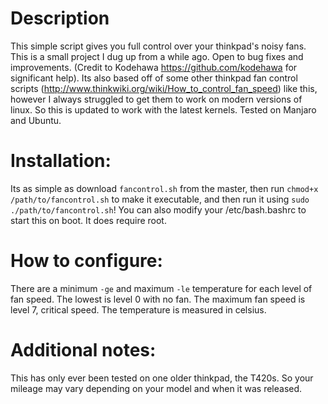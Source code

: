 # Description
This simple script gives you full control over your thinkpad's noisy fans. This is a small project I dug up from a while ago. Open to bug fixes and improvements. (Credit to Kodehawa https://github.com/kodehawa for significant help). Its also based off of some other thinkpad fan control scripts (http://www.thinkwiki.org/wiki/How_to_control_fan_speed) like this, however I always struggled to get them to work on modern versions of linux. So this is updated to work with the latest kernels. Tested on Manjaro and Ubuntu. 

# Installation:
Its as simple as download `fancontrol.sh` from the master, then run `chmod+x /path/to/fancontrol.sh` to make it executable, and then run it using `sudo ./path/to/fancontrol.sh`!
You can also modify your /etc/bash.bashrc to start this on boot. It does require root. 

# How to configure:
There are a minimum `-ge` and maximum `-le` temperature for each level of fan speed. The lowest is level 0 with no fan. The maximum fan speed is level 7, critical speed. The temperature is measured in celsius. 

# Additional notes:
This has only ever been tested on one older thinkpad, the T420s. So your mileage may vary depending on your model and when it was released. 

